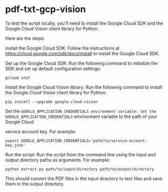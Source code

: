 # pdf-txt-gcp-vision

To test the script locally, you'll need to install the Google Cloud SDK and the Google Cloud Vision client library for Python.

Here are the steps:

Install the Google Cloud SDK: Follow the instructions at https://cloud.google.com/sdk/docs/install to install the Google Cloud SDK.

Set up the Google Cloud SDK: Run the following command to initialize the SDK and set up default configuration settings:

```gcloud init```

Install the Google Cloud Vision library: Run the following command to install the Google Cloud Vision client library for Python:


```pip install --upgrade google-cloud-vision```

Set the ```GOOGLE_APPLICATION_CREDENTIALS environment variable: Set the GOOGLE_APPLICATION_CREDENTIALS``` environment variable to the path of your Google Cloud 

service account key. For example:


```export GOOGLE_APPLICATION_CREDENTIALS='path/to/service-account-key.json'```

Run the script: Run the script from the command line using the input and output directory paths as arguments. For example:


```python extract.py path/to/input/directory path/to/output/directory```

This should convert the PDF files in the input directory to text files and save them in the output directory.
